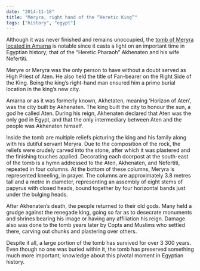 ```yaml
---
date: "2014-11-18"
title: "Meryra, right hand of the “Heretic King”"
tags: ["history", "egypt"]
---
```


Although it was never finished and remains unoccupied, the [tomb of Meryra located in Amarna](http://www.360cities.net/image/tomb-of-meryra-amarna-egypt) is notable since it casts a light on an important time in Egyptian history; that of the “Heretic Pharaoh” Akhenaten and his wife Nefertiti.

Meryre or Meryra was the only person to have without a doubt served as High Priest of Aten. He also held the title of Fan-bearer on the Right Side of the King. Being the king’s right-hand man ensured him a prime burial location in the king’s new city.

Amarna or as it was formerly known, Akhetaten, meaning ‘Horizon of Aten’, was the city built by Akhenaten. The king built the city to honour the sun, a god he called Aten. During his reign, Akhenaten declared that Aten was the only god in Egypt, and that the only intermediary between Aten and the people was Akhenaten himself.

Inside the tomb are multiple reliefs picturing the king and his family along with his dutiful servant Meryra. Due to the composition of the rock, the reliefs were crudely carved into the stone, after which it was plastered and the finishing touches applied. Decorating each doorpost at the south-east of the tomb is a hymn addressed to the Aten, Akhenaten, and Nefertiti, repeated in four columns. At the bottom of these columns, Meryra is represented kneeling, in prayer. The columns are approximately 3.8 metres tall and a metre in diameter, representing an assembly of eight stems of papyrus with closed heads, bound together by four horizontal bands just under the bulging heads.

After Akhenaten’s death, the people returned to their old gods. Many held a grudge against the renegade king, going so far as to desecrate monuments and shrines bearing his image or having any affiliation his reign. Damage also was done to the tomb years later by Copts and Muslims who settled there, carving out chunks and plastering over others.

Despite it all, a large portion of the tomb has survived for over 3 300 years. Even though no one was buried within it, the tomb has preserved something much more important; knowledge about this pivotal moment in Egyptian history.
